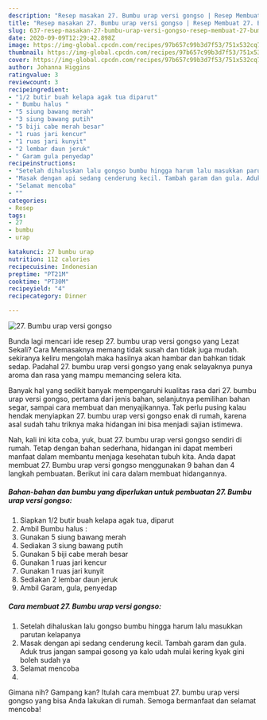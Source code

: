```yaml
---
description: "Resep masakan 27. Bumbu urap versi gongso | Resep Membuat 27. Bumbu urap versi gongso Yang Enak Dan Mudah"
title: "Resep masakan 27. Bumbu urap versi gongso | Resep Membuat 27. Bumbu urap versi gongso Yang Enak Dan Mudah"
slug: 637-resep-masakan-27-bumbu-urap-versi-gongso-resep-membuat-27-bumbu-urap-versi-gongso-yang-enak-dan-mudah
date: 2020-09-09T12:29:42.898Z
image: https://img-global.cpcdn.com/recipes/97b657c99b3d7f53/751x532cq70/27-bumbu-urap-versi-gongso-foto-resep-utama.jpg
thumbnail: https://img-global.cpcdn.com/recipes/97b657c99b3d7f53/751x532cq70/27-bumbu-urap-versi-gongso-foto-resep-utama.jpg
cover: https://img-global.cpcdn.com/recipes/97b657c99b3d7f53/751x532cq70/27-bumbu-urap-versi-gongso-foto-resep-utama.jpg
author: Johanna Higgins
ratingvalue: 3
reviewcount: 3
recipeingredient:
- "1/2 butir buah kelapa agak tua diparut"
- " Bumbu halus "
- "5 siung bawang merah"
- "3 siung bawang putih"
- "5 biji cabe merah besar"
- "1 ruas jari kencur"
- "1 ruas jari kunyit"
- "2 lembar daun jeruk"
- " Garam gula penyedap"
recipeinstructions:
- "Setelah dihaluskan lalu gongso bumbu hingga harum lalu masukkan parutan kelapanya"
- "Masak dengan api sedang cenderung kecil. Tambah garam dan gula. Aduk trus jangan sampai gosong ya kalo udah mulai kering kyak gini boleh sudah ya"
- "Selamat mencoba"
- ""
categories:
- Resep
tags:
- 27
- bumbu
- urap

katakunci: 27 bumbu urap 
nutrition: 112 calories
recipecuisine: Indonesian
preptime: "PT21M"
cooktime: "PT30M"
recipeyield: "4"
recipecategory: Dinner

---
```



![27. Bumbu urap versi gongso](https://img-global.cpcdn.com/recipes/97b657c99b3d7f53/751x532cq70/27-bumbu-urap-versi-gongso-foto-resep-utama.jpg)

Bunda lagi mencari ide resep 27. bumbu urap versi gongso yang Lezat Sekali? Cara Memasaknya memang tidak susah dan tidak juga mudah. sekiranya keliru mengolah maka hasilnya akan hambar dan bahkan tidak sedap. Padahal 27. bumbu urap versi gongso yang enak selayaknya punya aroma dan rasa yang mampu memancing selera kita.

Banyak hal yang sedikit banyak mempengaruhi kualitas rasa dari 27. bumbu urap versi gongso, pertama dari jenis bahan, selanjutnya pemilihan bahan segar, sampai cara membuat dan menyajikannya. Tak perlu pusing kalau hendak menyiapkan 27. bumbu urap versi gongso enak di rumah, karena asal sudah tahu triknya maka hidangan ini bisa menjadi sajian istimewa.




Nah, kali ini kita coba, yuk, buat 27. bumbu urap versi gongso sendiri di rumah. Tetap dengan bahan sederhana, hidangan ini dapat memberi manfaat dalam membantu menjaga kesehatan tubuh kita. Anda dapat membuat 27. Bumbu urap versi gongso menggunakan 9 bahan dan 4 langkah pembuatan. Berikut ini cara dalam membuat hidangannya.

<!--inarticleads1-->

##### Bahan-bahan dan bumbu yang diperlukan untuk pembuatan 27. Bumbu urap versi gongso:

1. Siapkan 1/2 butir buah kelapa agak tua, diparut
1. Ambil  Bumbu halus :
1. Gunakan 5 siung bawang merah
1. Sediakan 3 siung bawang putih
1. Gunakan 5 biji cabe merah besar
1. Gunakan 1 ruas jari kencur
1. Gunakan 1 ruas jari kunyit
1. Sediakan 2 lembar daun jeruk
1. Ambil  Garam, gula, penyedap




<!--inarticleads2-->

##### Cara membuat 27. Bumbu urap versi gongso:

1. Setelah dihaluskan lalu gongso bumbu hingga harum lalu masukkan parutan kelapanya
1. Masak dengan api sedang cenderung kecil. Tambah garam dan gula. Aduk trus jangan sampai gosong ya kalo udah mulai kering kyak gini boleh sudah ya
1. Selamat mencoba
1. 




Gimana nih? Gampang kan? Itulah cara membuat 27. bumbu urap versi gongso yang bisa Anda lakukan di rumah. Semoga bermanfaat dan selamat mencoba!
